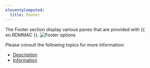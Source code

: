```yaml
---
eleventyComputed:
  title: Footer
---
```

The Footer section display various panes that are provided with {{ en.RDMMAC }}.
![Footer options](https://cdnweb.devolutions.net/docs/docs_en_rdm_mac_clip10586.png)

Please consult the following topics for more information:

* [Description](/rdm/mac/user-interface/footer/description/)
* [Information](/rdm/mac/user-interface/footer/information/)
